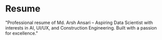 # Resume
"Professional resume of Md. Arsh Ansari – Aspiring Data Scientist with interests in AI, UI/UX, and Construction Engineering. Built with a passion for excellence."
